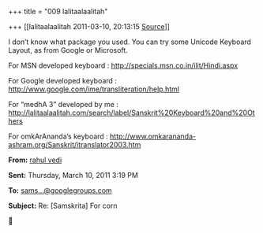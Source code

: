 +++
title = "009 lalitaalaalitah"

+++
[[lalitaalaalitah	2011-03-10, 20:13:15 [Source](https://groups.google.com/g/samskrita/c/woZBEPDr7uo)]]



I don’t know what package you used. You can try some Unicode Keyboard Layout, as from Google or Microsoft.

For MSN developed keyboard : <http://specials.msn.co.in/ilit/Hindi.aspx>

For Google developed keyboard : <http://www.google.com/ime/transliteration/help.html>

For “medhA 3” developed by me : <http://lalitaalaalitah.com/search/label/Sanskrit%20Keyboard%20and%20Others>

For omkArAnanda’s keyboard : <http://www.omkarananda-ashram.org/Sanskrit/itranslator2003.htm>



**From:** [rahul vedi]( "vedi.rahul@gmail.com")

**Sent:** Thursday, March 10, 2011 3:19 PM

**To:** [sams...@googlegroups.com]( "samskrita@googlegroups.com")

**Subject:** Re: \[Samskrita\] For corn



